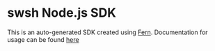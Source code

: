 # swsh Node.js SDK
This is an auto-generated SDK created using [Fern](https://docs.buildwithfern.com/overview/welcome/introduction). Documentation for usage can be found [here](https://docs.joinswsh.com)